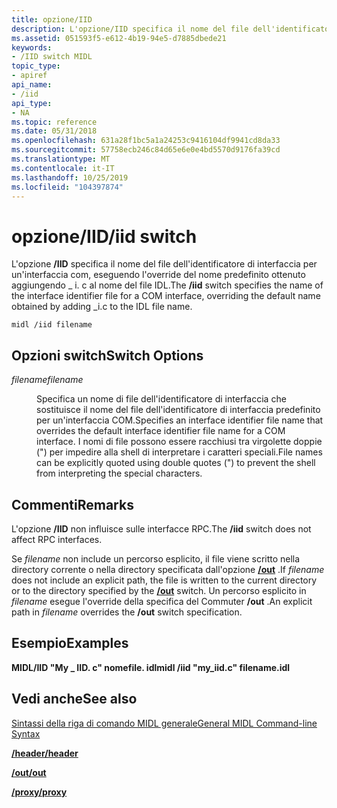 ```yaml
---
title: opzione/IID
description: L'opzione/IID specifica il nome del file dell'identificatore di interfaccia per un'interfaccia COM, eseguendo l'override del nome predefinito ottenuto aggiungendo \_ i. c al nome del file IDL.
ms.assetid: 051593f5-e612-4b19-94e5-d7885dbede21
keywords:
- /IID switch MIDL
topic_type:
- apiref
api_name:
- /iid
api_type:
- NA
ms.topic: reference
ms.date: 05/31/2018
ms.openlocfilehash: 631a28f1bc5a1a24253c9416104df9941cd8da33
ms.sourcegitcommit: 57758ecb246c84d65e6e0e4bd5570d9176fa39cd
ms.translationtype: MT
ms.contentlocale: it-IT
ms.lasthandoff: 10/25/2019
ms.locfileid: "104397874"
---
```

# <a name="iid-switch"></a><span data-ttu-id="51e6e-104">opzione/IID</span><span class="sxs-lookup"><span data-stu-id="51e6e-104">/iid switch</span></span>

<span data-ttu-id="51e6e-105">L'opzione **/IID** specifica il nome del file dell'identificatore di interfaccia per un'interfaccia com, eseguendo l'override del nome predefinito ottenuto aggiungendo \_ i. c al nome del file IDL.</span><span class="sxs-lookup"><span data-stu-id="51e6e-105">The **/iid** switch specifies the name of the interface identifier file for a COM interface, overriding the default name obtained by adding \_i.c to the IDL file name.</span></span>

``` syntax
midl /iid filename
```

## <a name="switch-options"></a><span data-ttu-id="51e6e-106">Opzioni switch</span><span class="sxs-lookup"><span data-stu-id="51e6e-106">Switch Options</span></span>

<dl> <dt>

<span data-ttu-id="51e6e-107">*filename*</span><span class="sxs-lookup"><span data-stu-id="51e6e-107">*filename*</span></span> 
</dt> <dd>

<span data-ttu-id="51e6e-108">Specifica un nome di file dell'identificatore di interfaccia che sostituisce il nome del file dell'identificatore di interfaccia predefinito per un'interfaccia COM.</span><span class="sxs-lookup"><span data-stu-id="51e6e-108">Specifies an interface identifier file name that overrides the default interface identifier file name for a COM interface.</span></span> <span data-ttu-id="51e6e-109">I nomi di file possono essere racchiusi tra virgolette doppie (") per impedire alla shell di interpretare i caratteri speciali.</span><span class="sxs-lookup"><span data-stu-id="51e6e-109">File names can be explicitly quoted using double quotes (") to prevent the shell from interpreting the special characters.</span></span>

</dd> </dl>

## <a name="remarks"></a><span data-ttu-id="51e6e-110">Commenti</span><span class="sxs-lookup"><span data-stu-id="51e6e-110">Remarks</span></span>

<span data-ttu-id="51e6e-111">L'opzione **/IID** non influisce sulle interfacce RPC.</span><span class="sxs-lookup"><span data-stu-id="51e6e-111">The **/iid** switch does not affect RPC interfaces.</span></span>

<span data-ttu-id="51e6e-112">Se *filename* non include un percorso esplicito, il file viene scritto nella directory corrente o nella directory specificata dall'opzione [**/out**](-out.md) .</span><span class="sxs-lookup"><span data-stu-id="51e6e-112">If *filename* does not include an explicit path, the file is written to the current directory or to the directory specified by the [**/out**](-out.md) switch.</span></span> <span data-ttu-id="51e6e-113">Un percorso esplicito in *filename* esegue l'override della specifica del Commuter **/out** .</span><span class="sxs-lookup"><span data-stu-id="51e6e-113">An explicit path in *filename* overrides the **/out** switch specification.</span></span>

## <a name="examples"></a><span data-ttu-id="51e6e-114">Esempio</span><span class="sxs-lookup"><span data-stu-id="51e6e-114">Examples</span></span>

<span data-ttu-id="51e6e-115">**MIDL/IID "My \_ IID. c" nomefile. idl**</span><span class="sxs-lookup"><span data-stu-id="51e6e-115">**midl /iid "my\_iid.c" filename.idl**</span></span>

## <a name="see-also"></a><span data-ttu-id="51e6e-116">Vedi anche</span><span class="sxs-lookup"><span data-stu-id="51e6e-116">See also</span></span>

<dl> <dt>

[<span data-ttu-id="51e6e-117">Sintassi della riga di comando MIDL generale</span><span class="sxs-lookup"><span data-stu-id="51e6e-117">General MIDL Command-line Syntax</span></span>](general-midl-command-line-syntax.md)
</dt> <dt>

[<span data-ttu-id="51e6e-118">**/header**</span><span class="sxs-lookup"><span data-stu-id="51e6e-118">**/header**</span></span>](-header.md)
</dt> <dt>

[<span data-ttu-id="51e6e-119">**/out**</span><span class="sxs-lookup"><span data-stu-id="51e6e-119">**/out**</span></span>](-out.md)
</dt> <dt>

[<span data-ttu-id="51e6e-120">**/proxy**</span><span class="sxs-lookup"><span data-stu-id="51e6e-120">**/proxy**</span></span>](-proxy.md)
</dt> </dl>

 

 





